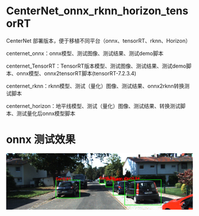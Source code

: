 # CenterNet_onnx_rknn_horizon_tensorRT
CenterNet 部署版本，便于移植不同平台（onnx、tensorRT、rknn、Horizon）

centernet_onnx：onnx模型、测试图像、测试结果、测试demo脚本

centernet_TensorRT：TensorRT版本模型、测试图像、测试结果、测试demo脚本、onnx模型、onnx2tensorRT脚本(tensorRT-7.2.3.4)

centernet_rknn：rknn模型、测试（量化）图像、测试结果、onnx2rknn转换测试脚本

centernet_horizon：地平线模型、测试（量化）图像、测试结果、转换测试脚本、测试量化后onnx模型脚本

# onnx 测试效果

![image](https://github.com/cqu20160901/CenterNet_onnx_rknn_horizon_tensorRT/blob/main/centernet_onnx/test_onnx_result.jpg)
